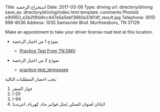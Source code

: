 Title:          استخراج الرخصة 
Date:           2017-03-08
Type:           driving
url:            directory/driving
save_as:        directory/driving/index.html
template:       comments
PhotoId:        e90950_e2b2f8fa9cc447a5a5ebf3660a33614f_result.jpg
Telephone:      (615) 898-8036
Address:        1035 Samsonite Blvd. Murfreesboro, TN 37129

Make an appointment to take your driver license road test at this location.

* نموذج 1 من اختبار الرخصة
    * [Practice Test From TN DMV](http://www.tn.gov/dlpractice/)

* نموذج 2 من اختبار الرخصة
    * [practice-test_tennessee](e90950_8467315dafb24fdfbd17ad88f81a4856.pdf)

يجب احضار المتطلبات التالية:

1. جوار السفر
2. I-20 
3. I-94 
4. اثباتان لعنوان السكن (مثل فواتير ماء, كهرباء, انترنت)
 
